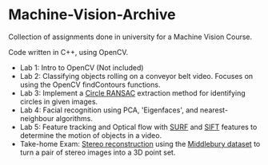 # Machine-Vision-Archive
Collection of assignments done in university for a Machine Vision Course.

Code written in C++, using OpenCV.

- Lab 1: Intro to OpenCV (Not included)
- Lab 2: Classifying objects rolling on a conveyor belt video. Focuses on using the OpenCV findContours functions.
- Lab 3: Implement a [Circle RANSAC](https://en.wikipedia.org/wiki/Random_sample_consensus) extraction method for identifying circles in given images.
- Lab 4: Facial recognition using PCA, 'Eigenfaces', and nearest-neighbour algorithms.
- Lab 5: Feature tracking and Optical flow with [SURF](https://en.wikipedia.org/wiki/Speeded_up_robust_features) and [SIFT](https://en.wikipedia.org/wiki/Scale-invariant_feature_transform) features to determine the motion of objects in a video.
- Take-home Exam: [Stereo reconstruction](https://en.wikipedia.org/wiki/3D_reconstruction#Binocular_stereo_vision) using the [Middlebury dataset](http://vision.middlebury.edu/stereo/data/) to turn a pair of stereo images into a 3D point set.
